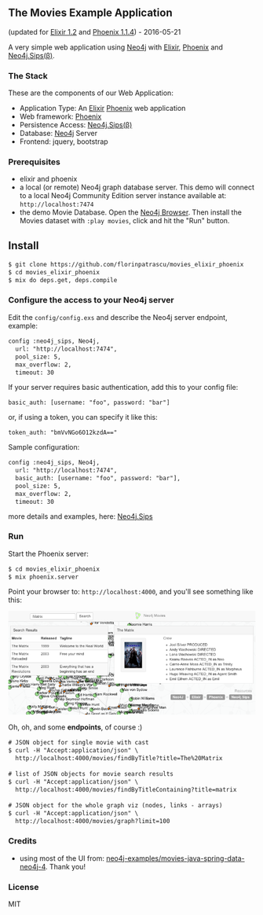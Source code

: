 ## The Movies Example Application

(updated for [Elixir 1.2](http://elixir-lang.org) and [Phoenix 1.1.4](https://hex.pm/packages/phoenix/1.1.4)) - 2016-05-21

A very simple web application using [Neo4j](http://neo4j.com/developer/get-started/) with [Elixir](http://elixir-lang.org), [Phoenix](http://www.phoenixframework.org) and [Neo4j.Sips(β)](https://github.com/florinpatrascu/neo4j_sips).

### The Stack

These are the components of our Web Application:

- Application Type: An [Elixir](http://elixir-lang.org) [Phoenix](http://www.phoenixframework.org) web application
- Web framework: [Phoenix](http://www.phoenixframework.org)
- Persistence Access: [Neo4j.Sips(β)](https://github.com/florinpatrascu/neo4j_sips)
- Database: [Neo4j](http://neo4j.com/developer/get-started/) Server
- Frontend: jquery, bootstrap

### Prerequisites

- elixir and phoenix
- a local (or remote) Neo4j graph database server. This demo will connect to a local Neo4j Community Edition server instance available at: `http://localhost:7474` 
- the demo Movie Database. Open the [Neo4j Browser](http://localhost:7474).
Then install the Movies dataset with `:play movies`, click and hit the "Run" button.


## Install

    $ git clone https://github.com/florinpatrascu/movies_elixir_phoenix
    $ cd movies_elixir_phoenix
    $ mix do deps.get, deps.compile

### Configure the access to your Neo4j server

Edit the `config/config.exs` and describe the Neo4j server endpoint, example:

    config :neo4j_sips, Neo4j,
      url: "http://localhost:7474",
      pool_size: 5,
      max_overflow: 2,
      timeout: 30

If your server requires basic authentication, add this to your config file:

    basic_auth: [username: "foo", password: "bar"]

or, if using a token, you can specify it like this: 

    token_auth: "bmVvNGo6O12kzdA=="

Sample configuration: 

    config :neo4j_sips, Neo4j,
      url: "http://localhost:7474",
      basic_auth: [username: "foo", password: "bar"],
      pool_size: 5,
      max_overflow: 2,
      timeout: 30

more details and examples, here: [Neo4j.Sips](https://github.com/florinpatrascu/neo4j_sips)

### Run

Start the Phoenix server:

    $ cd movies_elixir_phoenix
    $ mix phoenix.server

Point your browser to: `http://localhost:4000`, and you'll see something like this:

![](web/static/elixir_movies_demo.png)

Oh, oh, and some **endpoints**, of course :)


    # JSON object for single movie with cast
    $ curl -H "Accept:application/json" \
      http://localhost:4000/movies/findByTitle?title=The%20Matrix

    # list of JSON objects for movie search results
    $ curl -H "Accept:application/json" \
      http://localhost:4000/movies/findByTitleContaining?title=matrix

    # JSON object for the whole graph viz (nodes, links - arrays)
    $ curl -H "Accept:application/json" \
      http://localhost:4000/movies/graph?limit=100


### Credits

- using most of the UI from: [neo4j-examples/movies-java-spring-data-neo4j-4](https://github.com/neo4j-examples/movies-java-spring-data-neo4j-4). Thank you!

### License

MIT

